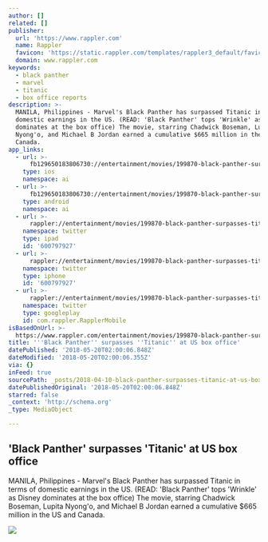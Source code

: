 ```yaml
---
author: []
related: []
publisher:
  url: 'https://www.rappler.com'
  name: Rappler
  favicon: 'https://static.rappler.com/templates/rappler3_default/favicon.ico'
  domain: www.rappler.com
keywords:
  - black panther
  - marvel
  - titanic
  - box office reports
description: >-
  MANILA, Philippines - Marvel's Black Panther has surpassed Titanic in terms of
  domestic earnings in the US. (READ: 'Black Panther' tops 'Wrinkle' as Disney
  dominates at the box office) The movie, starring Chadwick Boseman, Lupita
  Nyong'o, and Michael B Jordan earned a cumulative $665 million in the US and
  Canada.
app_links:
  - url: >-
      fb129650183806730://entertainment/movies/199870-black-panther-surpasses-titanic-box-office
    type: ios
    namespace: ai
  - url: >-
      fb129650183806730://entertainment/movies/199870-black-panther-surpasses-titanic-box-office
    type: android
    namespace: ai
  - url: >-
      rappler://entertainment/movies/199870-black-panther-surpasses-titanic-box-office
    namespace: twitter
    type: ipad
    id: '600797927'
  - url: >-
      rappler://entertainment/movies/199870-black-panther-surpasses-titanic-box-office
    namespace: twitter
    type: iphone
    id: '600797927'
  - url: >-
      rappler://entertainment/movies/199870-black-panther-surpasses-titanic-box-office
    namespace: twitter
    type: googleplay
    id: com.rappler.RapplerMobile
isBasedOnUrl: >-
  https://www.rappler.com/entertainment/movies/199870-black-panther-surpasses-titanic-box-office
title: '''Black Panther'' surpasses ''Titanic'' at US box office'
datePublished: '2018-05-20T02:00:06.848Z'
dateModified: '2018-05-20T02:00:06.355Z'
via: {}
inFeed: true
sourcePath: _posts/2018-04-10-black-panther-surpasses-titanic-at-us-box-office.md
datePublishedOriginal: '2018-05-20T02:00:06.848Z'
starred: false
_context: 'http://schema.org'
_type: MediaObject

---
```

<article style=""><h1>'Black Panther' surpasses 'Titanic' at US box office</h1><p>MANILA, Philippines - Marvel's Black Panther has surpassed Titanic in terms of domestic earnings in the US. (READ: 'Black Panther' tops 'Wrinkle' as Disney dominates at the box office) The movie, starring Chadwick Boseman, Lupita Nyong'o, and Michael B Jordan earned a cumulative $665 million in the US and Canada.</p><img src="https://assets.rappler.com/F3C8AAFC4A76429EA29C304A12808D98/img/0FFAF3F8FBF34151A75FEAB6CE864F28/BP-06.jpg" /></article>